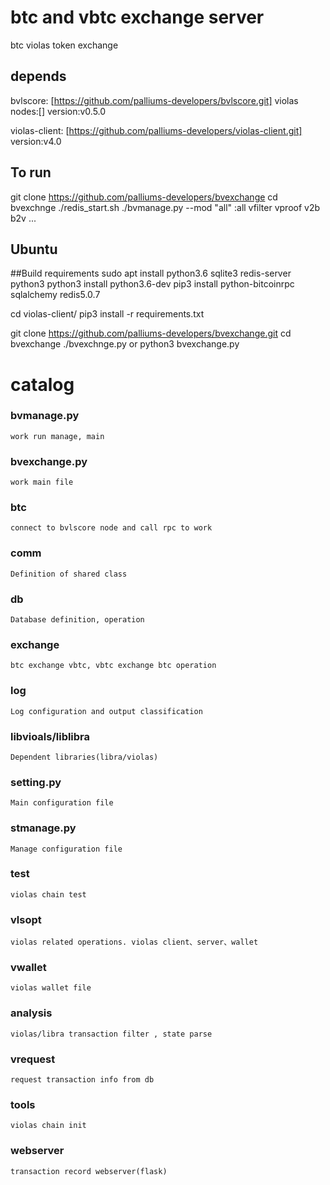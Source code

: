 # btc and vbtc exchange server 
btc violas token exchange

## depends
bvlscore: [https://github.com/palliums-developers/bvlscore.git]
violas nodes:[]
version:v0.5.0

violas-client: [https://github.com/palliums-developers/violas-client.git]
version:v4.0

## To run
git clone https://github.com/palliums-developers/bvexchange
cd bvexchnge
./redis_start.sh
./bvmanage.py --mod "all" :all  vfilter vproof v2b b2v ...

## Ubuntu
##Build requirements
sudo apt install python3.6 sqlite3 redis-server python3
python3 install python3.6-dev
pip3 install python-bitcoinrpc sqlalchemy redis5.0.7

cd violas-client/
pip3 install -r requirements.txt

git clone https://github.com/palliums-developers/bvexchange.git
cd bvexchange
./bvexchnge.py  or python3 bvexchange.py

# catalog
### bvmanage.py
    work run manage, main

### bvexchange.py
    work main file

### btc
    connect to bvlscore node and call rpc to work

### comm
    Definition of shared class

### db
    Database definition, operation

### exchange
    btc exchange vbtc, vbtc exchange btc operation

### log
    Log configuration and output classification

### libvioals/liblibra
    Dependent libraries(libra/violas)

### setting.py
    Main configuration file

### stmanage.py
    Manage configuration file

### test
    violas chain test 

### vlsopt
    violas related operations. violas client、server、wallet

### vwallet
    violas wallet file

### analysis
    violas/libra transaction filter , state parse

### vrequest
    request transaction info from db

### tools
    violas chain init   

### webserver
    transaction record webserver(flask)
